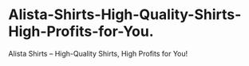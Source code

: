 # Alista-Shirts-High-Quality-Shirts-High-Profits-for-You.
Alista Shirts – High-Quality Shirts, High Profits for You!
